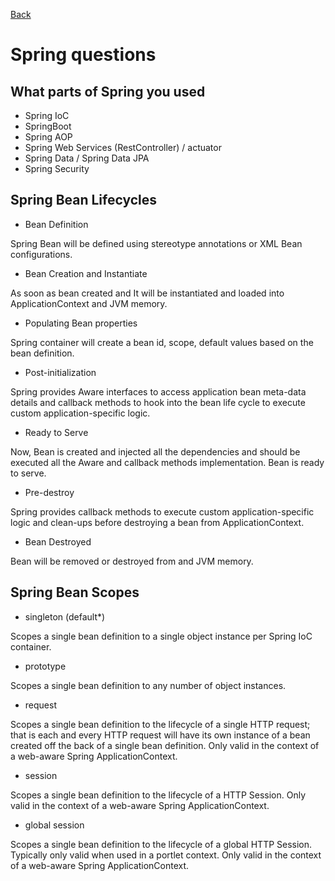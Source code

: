 [Back](../README.md)

# Spring questions

## What parts of Spring you used

  - Spring IoC
  - SpringBoot
  - Spring AOP
  - Spring Web Services (RestController) / actuator
  - Spring Data / Spring Data JPA
  - Spring Security

## Spring Bean Lifecycles

  - Bean Definition
  
Spring Bean will be defined using stereotype annotations or XML Bean configurations.

  - Bean Creation and Instantiate

As soon as bean created and It will be instantiated and loaded into ApplicationContext and JVM memory.

  - Populating Bean properties

Spring container will create a bean id, scope, default values based on the bean definition.

  - Post-initialization

Spring provides Aware interfaces to access application bean meta-data details and callback methods to hook into the bean life cycle to execute custom application-specific logic.

  - Ready to Serve

Now, Bean is created and injected all the dependencies and should be executed all the Aware and callback methods implementation. Bean is ready to serve.

  - Pre-destroy

Spring provides callback methods to execute custom application-specific logic and clean-ups before destroying a bean from ApplicationContext.

  - Bean Destroyed

Bean will be removed or destroyed from and JVM memory.

## Spring Bean Scopes

  - singleton (default*)

Scopes a single bean definition to a single object instance per Spring IoC container.

  - prototype

Scopes a single bean definition to any number of object instances.

  - request

Scopes a single bean definition to the lifecycle of a single HTTP request; that is each and every HTTP request will have its own instance of a bean created off the back of a single bean definition. Only valid in the context of a web-aware Spring ApplicationContext.

  - session

Scopes a single bean definition to the lifecycle of a HTTP Session. Only valid in the context of a web-aware Spring ApplicationContext.

  - global session

Scopes a single bean definition to the lifecycle of a global HTTP Session. Typically only valid when used in a portlet context. Only valid in the context of a web-aware Spring ApplicationContext.
